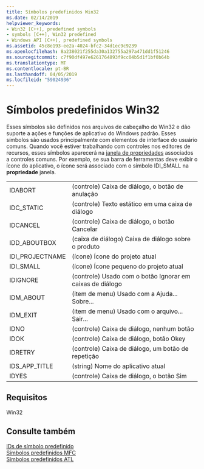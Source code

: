 ```yaml
---
title: Símbolos predefinidos Win32
ms.date: 02/14/2019
helpviewer_keywords:
- Win32 [C++], predefined symbols
- symbols [C++], Win32 predefined
- Windows API [C++], predefined symbols
ms.assetid: 45c8e193-ee2a-4024-bfc2-34d1ec9c9239
ms.openlocfilehash: 8a238021f255da30a132755a297a471dd1f51246
ms.sourcegitcommit: c7f90df497e6261764893f9cc04b5d1f1bf0b64b
ms.translationtype: MT
ms.contentlocale: pt-BR
ms.lasthandoff: 04/05/2019
ms.locfileid: "59024936"
---
```

# <a name="win32-predefined-symbols"></a>Símbolos predefinidos Win32

Esses símbolos são definidos nos arquivos de cabeçalho do Win32 e dão suporte a ações e funções de aplicativo do Windows padrão. Esses símbolos são usados principalmente com elementos de interface do usuário comuns. Quando você estiver trabalhando com controles nos editores de recursos, esses símbolos aparecerá na [janela de propriedades](/visualstudio/ide/reference/properties-window) associados a controles comuns. Por exemplo, se sua barra de ferramentas deve exibir o ícone do aplicativo, o ícone será associado com o símbolo IDI_SMALL na **propriedade** janela.

|||
|-|-|
|IDABORT|(controle) Caixa de diálogo, o botão de anulação|
|IDC_STATIC|(controle) Texto estático em uma caixa de diálogo|
|IDCANCEL|(controle) Caixa de diálogo, o botão Cancelar|
|IDD_ABOUTBOX|(caixa de diálogo) Caixa de diálogo sobre o produto|
|IDI_PROJECTNAME|(ícone) Ícone do projeto atual|
|IDI_SMALL|(ícone) Ícone pequeno do projeto atual|
|IDIGNORE|(controle) Usado com o botão Ignorar em caixas de diálogo|
|IDM_ABOUT|(item de menu) Usado com a Ajuda... Sobre...|
|IDM_EXIT|(item de menu) Usado com o arquivo... Sair...|
|IDNO|(controle) Caixa de diálogo, nenhum botão|
|IDOK|(controle) Caixa de diálogo, botão Okey|
|IDRETRY|(controle) Caixa de diálogo, um botão de repetição|
|IDS_APP_TITLE|(string) Nome do aplicativo atual|
|IDYES|(controle) Caixa de diálogo, o botão Sim|

## <a name="requirements"></a>Requisitos

Win32

## <a name="see-also"></a>Consulte também

[IDs de símbolo predefinido](../windows/predefined-symbol-ids.md)<br/>
[Símbolos predefinidos MFC](../windows/mfc-predefined-symbols.md)<br/>
[Símbolos predefinidos ATL](../windows/atl-predefined-symbols.md)<br/>